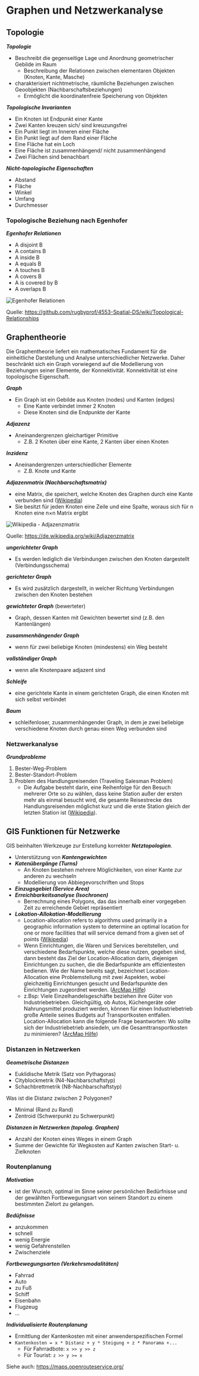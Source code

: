 # Graphen und Netzwerkanalyse

## Topologie

***Topologie***
- Beschreibt die gegenseitige Lage und Anordnung geometrischer Gebilde im Raum
    - Beschreibung der Relationen zwischen elementaren Objekten (Knoten, Kante, Masche)
- charakterisiert nichtmetrische, räumliche Beziehungen zwischen Geoobjekten (Nachbarschaftsbeziehungen)
    - Ermöglicht die koordinatenfreie Speicherung von Objekten

***Topologische Invarianten***
- Ein Knoten ist Endpunkt einer Kante
- Zwei Kanten kreuzen sich/ sind kreuzungsfrei
- Ein Punkt liegt im Inneren einer Fläche
- Ein Punkt liegt auf dem Rand einer Fläche
- Eine Fläche hat ein Loch
- Eine Fläche ist zusammenhängend/ nicht zusammenhängend
- Zwei Flächen sind benachbart

***Nicht-topologische Eigenschaften***
- Abstand
- Fläche
- Winkel
- Umfang
- Durchmesser


### Topologische Beziehung nach Egenhofer

***Egenhofer Relationen***
- A disjoint B 
- A contains B
- A inside B 
- A equals B
- A touches B
- A covers B
- A is covered by B
- A overlaps B

![Egenhofer Relationen](bilder/egenhofer.png)

Quelle: https://github.com/rugbyprof/4553-Spatial-DS/wiki/Topological-Relationships


## Graphentheorie

Die Graphentheorie liefert ein mathematisches Fundament für die einheitliche Darstellung und Analyse unterschiedlicher Netzwerke. Daher beschränkt sich ein Graph vorwiegend auf die Modellierung von Beziehungen seiner Elemente, der Konnektivität. Konnektivität ist eine topologische Eigenschaft.

***Graph***
- Ein Graph ist ein Gebilde aus Knoten (nodes) und Kanten (edges)
	- Eine Kante verbindet immer 2 Knoten
	- Diese Knoten sind die Endpunkte der Kante

***Adjazenz***
- Aneinandergrenzen gleichartiger Primitive
	- Z.B. 2 Knoten über eine Kante, 2 Kanten über einen Knoten

***Inzidenz***
- Aneinandergrenzen unterschiedlicher Elemente
	- Z.B. Knote und Kante

***Adjazenmatrix (Nachbarschaftsmatrix)***
- eine Matrix, die speichert, welche Knoten des Graphen durch eine Kante verbunden sind ([Wikipedia](https://de.wikipedia.org/wiki/Adjazenzmatrix))
- Sie besitzt für jeden Knoten eine Zeile und eine Spalte, woraus sich für n Knoten eine n×n Matrix ergibt

![Wikipedia - Adjazenzmatrix](bilder/adjazenzmatrix.png)

Quelle: https://de.wikipedia.org/wiki/Adjazenzmatrix


***ungerichteter Graph***
- Es werden lediglich die Verbindungen zwischen den Knoten dargestellt (Verbindungsschema)

***gerichteter Graph***
- Es wird zusätzlich dargestellt, in welcher Richtung Verbindungen zwischen den Knoten bestehen

***gewichteter Graph*** (bewerteter)
- Graph, dessen Kanten mit Gewichten bewertet sind (z.B. den Kantenlängen)

***zusammenhängender Graph***
- wenn für zwei beliebige Knoten (mindestens) ein Weg besteht

***vollständiger Graph***
- wenn alle Knotenpaare adjazent sind

***Schleife***
- eine gerichtete Kante in einem gerichteten Graph, die einen Knoten mit sich selbst verbindet

***Baum***
- schleifenloser, zusammenhängender Graph, in dem je zwei beliebige verschiedene Knoten durch genau einen Weg verbunden sind


### Netzwerkanalyse

***Grundprobleme***
1. Bester-Weg-Problem
2. Bester-Standort-Problem
3. Problem des Handlungsreisenden (Traveling Salesman Problem)
    - Die Aufgabe besteht darin, eine Reihenfolge für den Besuch mehrerer Orte so zu wählen, dass keine Station außer der ersten mehr als einmal besucht wird, die gesamte Reisestrecke des Handlungsreisenden möglichst kurz und die erste Station gleich der letzten Station ist ([Wikipedia](https://de.wikipedia.org/wiki/Problem_des_Handlungsreisenden)).


## GIS Funktionen für Netzwerke

GIS beinhalten Werkzeuge zur Erstellung korrekter ***Netztopologien***.

- Unterstützung von ***Kantengewichten***
- ***Katenübergänge (Turns)***
    - An Knoten bestehen mehrere Möglichkeiten, von einer Kante zur anderen zu wechseln
    - Modellierung von Abbiegevorschriften und Stops
- ***Einzugsgebiet (Service Area)***
- ***Erreichbarkeitsanalyse (Isochronen)***
    - Berrechnung eines Polygons, das das innerhalb einer vorgegeben Zeit zu erreichende Gebiet repräsentiert
- ***Lokation-Allokation-Modellierung***
    - Location-allocation refers to algorithms used primarily in a geographic information system to determine an optimal location for one or more facilities that will service demand from a given set of points ([Wikipedia](https://en.wikipedia.org/wiki/Location-allocation))
    - Wenn Einrichtungen, die Waren und Services bereitstellen, und verschiedene Bedarfspunkte, welche diese nutzen, gegeben sind, dann besteht das Ziel der Location-Allocation darin, diejenigen Einrichtungen zu suchen, die die Bedarfspunkte am effizientesten bedienen. Wie der Name bereits sagt, bezeichnet Location-Allocation eine Problemstellung mit zwei Aspekten, wobei gleichzeitig Einrichtungen gesucht und Bedarfspunkte den Einrichtungen zugeordnet werden. ([ArcMap Hilfe](https://desktop.arcgis.com/de/arcmap/latest/extensions/network-analyst/location-allocation.htm))
    - z.Bsp: Viele Einzelhandelsgeschäfte beziehen ihre Güter von Industriebetrieben. Gleichgültig, ob Autos, Küchengeräte oder Nahrungsmittel produziert werden, können für einen Industriebetrieb große Anteile seines Budgets auf Transportkosten entfallen. Location-Allocation kann die folgende Frage beantworten: Wo sollte sich der Industriebetrieb ansiedeln, um die Gesamttransportkosten zu minimieren? ([ArcMap Hilfe](https://desktop.arcgis.com/de/arcmap/latest/extensions/network-analyst/location-allocation.htm))


### Distanzen in Netzwerken

***Geometrische Distanzen***
- Euklidische Metrik (Satz von Pythagoras)
- Cityblockmetrik (N4-Nachbarschaftstyp)
- Schachbrettmetrik (N8-Nachbarschaftstyp)

Was ist die Distanz zwischen 2 Polygonen?
- Minimal (Rand zu Rand)
- Zentroid (Schwerpunkt zu Schwerpunkt)

***Distanzen in Netzwerken (topolog. Graphen)***
- Anzahl der Knoten eines Weges in einem Graph
- Summe der Gewichte für Wegkosten auf Kanten zwischen Start- u. Zielknoten


### Routenplanung

***Motivation***
- ist der Wunsch, optimal im Sinne seiner persönlichen Bedürfnisse und der gewählten Fortbewegungsart von seinem Standort zu einem bestimmten Zielort zu gelangen.  

***Bedüfnisse***
- anzukommen
- schnell
- wenig Energie
- wenig Gefahrenstellen
- Zwischenziele

***Fortbewegungsarten (Verkehrsmodalitäten)***
- Fahrrad
- Auto
- zu Fuß
- Schiff
- Eisenbahn
- Flugzeug
- ...

***Individualisierte Routenplanung***
- Ermittlung der Kantenkosten mit einer anwenderspezifischen Formel
- `Kantenkosten = x * Distanz + y * Steigung + z * Panorama +...`
    - Für Fahrradbote: `x >> y >> z`
    - Für Tourist: `z >> y >= x`

Siehe auch: https://maps.openrouteservice.org/
